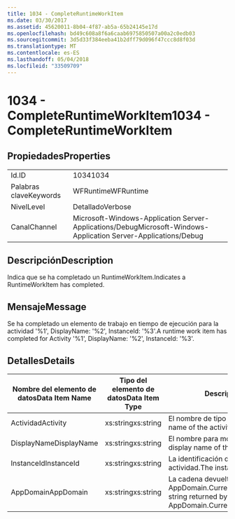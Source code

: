 ```yaml
---
title: 1034 - CompleteRuntimeWorkItem
ms.date: 03/30/2017
ms.assetid: 45620011-8b04-4f87-ab5a-65b24145e17d
ms.openlocfilehash: bd49c608a8f6a6caab6975850507a00a2c0edb03
ms.sourcegitcommit: 3d5d33f384eeba41b2dff79d096f47ccc8d8f03d
ms.translationtype: MT
ms.contentlocale: es-ES
ms.lasthandoff: 05/04/2018
ms.locfileid: "33509709"
---
```

# <a name="1034---completeruntimeworkitem"></a><span data-ttu-id="fdc36-102">1034 - CompleteRuntimeWorkItem</span><span class="sxs-lookup"><span data-stu-id="fdc36-102">1034 - CompleteRuntimeWorkItem</span></span>
## <a name="properties"></a><span data-ttu-id="fdc36-103">Propiedades</span><span class="sxs-lookup"><span data-stu-id="fdc36-103">Properties</span></span>  
  
|||  
|-|-|  
|<span data-ttu-id="fdc36-104">Id.</span><span class="sxs-lookup"><span data-stu-id="fdc36-104">ID</span></span>|<span data-ttu-id="fdc36-105">1034</span><span class="sxs-lookup"><span data-stu-id="fdc36-105">1034</span></span>|  
|<span data-ttu-id="fdc36-106">Palabras clave</span><span class="sxs-lookup"><span data-stu-id="fdc36-106">Keywords</span></span>|<span data-ttu-id="fdc36-107">WFRuntime</span><span class="sxs-lookup"><span data-stu-id="fdc36-107">WFRuntime</span></span>|  
|<span data-ttu-id="fdc36-108">Nivel</span><span class="sxs-lookup"><span data-stu-id="fdc36-108">Level</span></span>|<span data-ttu-id="fdc36-109">Detallado</span><span class="sxs-lookup"><span data-stu-id="fdc36-109">Verbose</span></span>|  
|<span data-ttu-id="fdc36-110">Canal</span><span class="sxs-lookup"><span data-stu-id="fdc36-110">Channel</span></span>|<span data-ttu-id="fdc36-111">Microsoft-Windows-Application Server-Applications/Debug</span><span class="sxs-lookup"><span data-stu-id="fdc36-111">Microsoft-Windows-Application Server-Applications/Debug</span></span>|  
  
## <a name="description"></a><span data-ttu-id="fdc36-112">Descripción</span><span class="sxs-lookup"><span data-stu-id="fdc36-112">Description</span></span>  
 <span data-ttu-id="fdc36-113">Indica que se ha completado un RuntimeWorkItem.</span><span class="sxs-lookup"><span data-stu-id="fdc36-113">Indicates a RuntimeWorkItem has completed.</span></span>  
  
## <a name="message"></a><span data-ttu-id="fdc36-114">Mensaje</span><span class="sxs-lookup"><span data-stu-id="fdc36-114">Message</span></span>  
 <span data-ttu-id="fdc36-115">Se ha completado un elemento de trabajo en tiempo de ejecución para la actividad '%1', DisplayName: '%2', InstanceId: '%3'.</span><span class="sxs-lookup"><span data-stu-id="fdc36-115">A runtime work item has completed for Activity '%1', DisplayName: '%2', InstanceId: '%3'.</span></span>  
  
## <a name="details"></a><span data-ttu-id="fdc36-116">Detalles</span><span class="sxs-lookup"><span data-stu-id="fdc36-116">Details</span></span>  
  
|<span data-ttu-id="fdc36-117">Nombre del elemento de datos</span><span class="sxs-lookup"><span data-stu-id="fdc36-117">Data Item Name</span></span>|<span data-ttu-id="fdc36-118">Tipo del elemento de datos</span><span class="sxs-lookup"><span data-stu-id="fdc36-118">Data Item Type</span></span>|<span data-ttu-id="fdc36-119">Descripción</span><span class="sxs-lookup"><span data-stu-id="fdc36-119">Description</span></span>|  
|--------------------|--------------------|-----------------|  
|<span data-ttu-id="fdc36-120">Actividad</span><span class="sxs-lookup"><span data-stu-id="fdc36-120">Activity</span></span>|<span data-ttu-id="fdc36-121">xs:string</span><span class="sxs-lookup"><span data-stu-id="fdc36-121">xs:string</span></span>|<span data-ttu-id="fdc36-122">El nombre de tipo de la actividad.</span><span class="sxs-lookup"><span data-stu-id="fdc36-122">The type name of the activity.</span></span>|  
|<span data-ttu-id="fdc36-123">DisplayName</span><span class="sxs-lookup"><span data-stu-id="fdc36-123">DisplayName</span></span>|<span data-ttu-id="fdc36-124">xs:string</span><span class="sxs-lookup"><span data-stu-id="fdc36-124">xs:string</span></span>|<span data-ttu-id="fdc36-125">El nombre para mostrar de la actividad.</span><span class="sxs-lookup"><span data-stu-id="fdc36-125">The display name of the activity.</span></span>|  
|<span data-ttu-id="fdc36-126">InstanceId</span><span class="sxs-lookup"><span data-stu-id="fdc36-126">InstanceId</span></span>|<span data-ttu-id="fdc36-127">xs:string</span><span class="sxs-lookup"><span data-stu-id="fdc36-127">xs:string</span></span>|<span data-ttu-id="fdc36-128">La identificación de instancia de la actividad.</span><span class="sxs-lookup"><span data-stu-id="fdc36-128">The instance id of the activity.</span></span>|  
|<span data-ttu-id="fdc36-129">AppDomain</span><span class="sxs-lookup"><span data-stu-id="fdc36-129">AppDomain</span></span>|<span data-ttu-id="fdc36-130">xs:string</span><span class="sxs-lookup"><span data-stu-id="fdc36-130">xs:string</span></span>|<span data-ttu-id="fdc36-131">La cadena devuelta por AppDomain.CurrentDomain.FriendlyName.</span><span class="sxs-lookup"><span data-stu-id="fdc36-131">The string returned by AppDomain.CurrentDomain.FriendlyName.</span></span>|
